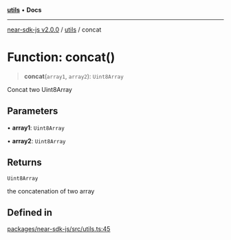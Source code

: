 [**utils**](../README.md) • **Docs**

***

[near-sdk-js v2.0.0](../../packages.md) / [utils](../README.md) / concat

# Function: concat()

> **concat**(`array1`, `array2`): `Uint8Array`

Concat two Uint8Array

## Parameters

• **array1**: `Uint8Array`

• **array2**: `Uint8Array`

## Returns

`Uint8Array`

the concatenation of two array

## Defined in

[packages/near-sdk-js/src/utils.ts:45](https://github.com/dim-daskalov/near-sdk-js/blob/8b4bf28d95f283732af5cb570c813f27cd93f7e4/packages/near-sdk-js/src/utils.ts#L45)
